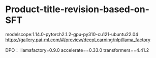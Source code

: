 # Product-title-revision-based-on-SFT
modelscope:1.14.0-pytorch2.1.2-gpu-py310-cu121-ubuntu22.04
https://gallery.pai-ml.com/#/preview/deepLearning/nlp/llama_factory

DPO：
llamafactory=0.9.0
accelerate==0.33.0
transformers==4.41.2
